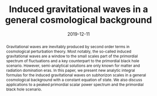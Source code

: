 ---
title: "Induced gravitational waves in a general cosmological background"
authors:
- admin
date: "2019-12-11"
doi: ""

# Schedule page publish date (NOT publication's date).
publishDate: ""

# Publication type.
# Legend: 0 = Uncategorized; 1 = Conference paper; 2 = Journal article;
# 3 = Preprint / Working Paper; 4 = Report; 5 = Book; 6 = Book section;
# 7 = Thesis; 8 = Patent
publication_types: ["3"]

# Publication name and optional abbreviated publication name.
publication: "*Induced gravitational waves in a general cosmological background*"
publication_short: "Induced SGWB"

abstract: Gravitational waves are inevitably produced by second order terms in cosmological perturbation theory. Most notably, the so-called induced gravitational waves are a window to the small scales part of the primordial spectrum of fluctuations and a key counterpart to the primordial black hole scenario. However, semi-analytical solutions are only known for matter and radiation domination eras. In this paper, we present new analytic integral formulas for the induced gravitational waves on subhorizon scales in a general cosmological background with a constant equation of state. We also discuss applications to a peaked primordial scalar power spectrum and the primordial black hole scenario.

# Summary. An optional shortened abstract.
summary: 

tags:
- Inflation
- Early Universe
- Cosmological perturbation theory
- Tensor modes
- Gravitational waves
- Scalar fields
featured: false

links:
 - name: arXiv
   url: https://arxiv.org/pdf/1912.05583.pdf
url_pdf: 
url_code: ''
url_dataset: ''
url_poster: ''
url_project: ''
url_slides: ''
url_source: ''
url_video: ''

# Featured image
# To use, add an image named `featured.jpg/png` to your page's folder. 
image:
  caption: 'Image credit: [**Unsplash**]'
  focal_point: ""
  preview_only: false

# Associated Projects (optional).
#   Associate this publication with one or more of your projects.
#   Simply enter your project's folder or file name without extension.
#   E.g. `internal-project` references `content/project/internal-project/index.md`.
#   Otherwise, set `projects: []`.
projects:
- gravitationalwaves

# Slides (optional).
#   Associate this publication with Markdown slides.
#   Simply enter your slide deck's filename without extension.
#   E.g. `slides: "example"` references `content/slides/example/index.md`.
#   Otherwise, set `slides: ""`.
slides: ""
---